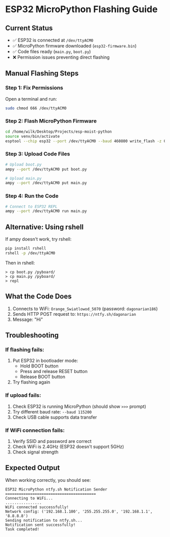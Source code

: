# ESP32 MicroPython Flashing Guide

## Current Status
- ✅ ESP32 is connected at `/dev/ttyACM0`
- ✅ MicroPython firmware downloaded (`esp32-firmware.bin`)
- ✅ Code files ready (`main.py`, `boot.py`)
- ❌ Permission issues preventing direct flashing

## Manual Flashing Steps

### Step 1: Fix Permissions
Open a terminal and run:
```bash
sudo chmod 666 /dev/ttyACM0
```

### Step 2: Flash MicroPython Firmware
```bash
cd /home/wilk/Desktop/Projects/esp-moist-python
source venv/bin/activate
esptool --chip esp32 --port /dev/ttyACM0 --baud 460800 write_flash -z 0x1000 esp32-firmware.bin
```

### Step 3: Upload Code Files
```bash
# Upload boot.py
ampy --port /dev/ttyACM0 put boot.py

# Upload main.py
ampy --port /dev/ttyACM0 put main.py
```

### Step 4: Run the Code
```bash
# Connect to ESP32 REPL
ampy --port /dev/ttyACM0 run main.py
```

## Alternative: Using rshell
If ampy doesn't work, try rshell:
```bash
pip install rshell
rshell -p /dev/ttyACM0
```

Then in rshell:
```
> cp boot.py /pyboard/
> cp main.py /pyboard/
> repl
```

## What the Code Does
1. Connects to WiFi: `Orange_Swiatlowod_5070` (password: `dagonarian186`)
2. Sends HTTP POST request to: `https://ntfy.sh/dagonarian`
3. Message: "Hi"

## Troubleshooting

### If flashing fails:
1. Put ESP32 in bootloader mode:
   - Hold BOOT button
   - Press and release RESET button
   - Release BOOT button
2. Try flashing again

### If upload fails:
1. Check ESP32 is running MicroPython (should show `>>>` prompt)
2. Try different baud rate: `--baud 115200`
3. Check USB cable supports data transfer

### If WiFi connection fails:
1. Verify SSID and password are correct
2. Check WiFi is 2.4GHz (ESP32 doesn't support 5GHz)
3. Check signal strength

## Expected Output
When working correctly, you should see:
```
ESP32 MicroPython ntfy.sh Notification Sender
========================================
Connecting to WiFi...
................
WiFi connected successfully!
Network config: ('192.168.1.100', '255.255.255.0', '192.168.1.1', '8.8.8.8')
Sending notification to ntfy.sh...
Notification sent successfully!
Task completed!
```
